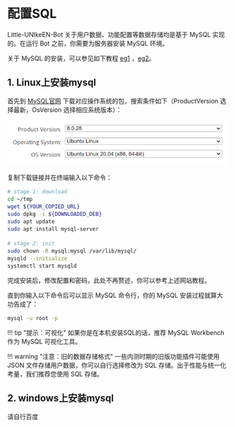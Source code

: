 # 配置SQL

Little-UNIkeEN-Bot 关于用户数据、功能配置等数据存储均是基于 MySQL 实现的。在运行 Bot 之前，你需要为服务器安装 MySQL 环境。

关于 MySQL 的安装，可以参见如下教程 [eg1](https://cloud.tencent.com/developer/article/1863236) ，[eg2](https://www.runoob.com/mysql/mysql-install.html)。

## 1. Linux上安装mysql

首先到 [MySQL官网](https://downloads.mysql.com/archives/community/) 下载对应操作系统的包，搜索条件如下（ProductVersion 选择最新，OsVersion 选择相应系统版本）：

![](../images/mysqlSearch.png)

复制下载链接并在终端输入以下命令：

```bash
# stage 1: download
cd ~/tmp
wget ${YOUR_COPIED_URL}
sudo dpkg -i ${DOWNLOADED_DEB}
sudo apt update
sudo apt install mysql-server

# stage 2: init
sudo chown -R mysql:mysql /var/lib/mysql/
mysqld --initialize
systemctl start mysqld
```

完成安装后，修改配置和密码，此处不再赘述，你可以参考上述网站教程。

直到你输入以下命令后可以显示 MySQL 命令行，你的 MySQL 安装过程就算大功告成了：

```bash
mysql -u root -p
```

!!! tip "提示：可视化"
    如果你是在本机安装SQL的话，推荐 MySQL Workbench 作为 MySQL 可视化工具。

!!! warning "注意：旧的数据存储格式"
    一些内测时期的旧版功能插件可能使用 JSON 文件存储用户数据，你可以自行选择修改为 SQL 存储。出于性能与统一化考量，我们推荐您使用 SQL 存储。

## 2. windows上安装mysql

请自行百度
